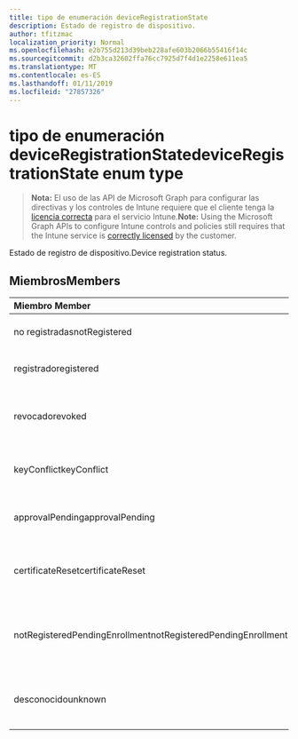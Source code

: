 ```yaml
---
title: tipo de enumeración deviceRegistrationState
description: Estado de registro de dispositivo.
author: tfitzmac
localization_priority: Normal
ms.openlocfilehash: e2b755d213d39beb228afe603b2066b55416f14c
ms.sourcegitcommit: d2b3ca32602ffa76cc7925d7f4d1e2258e611ea5
ms.translationtype: MT
ms.contentlocale: es-ES
ms.lasthandoff: 01/11/2019
ms.locfileid: "27857326"
---
```

# <a name="deviceregistrationstate-enum-type"></a><span data-ttu-id="a5e03-103">tipo de enumeración deviceRegistrationState</span><span class="sxs-lookup"><span data-stu-id="a5e03-103">deviceRegistrationState enum type</span></span>

> <span data-ttu-id="a5e03-104">**Nota:** El uso de las API de Microsoft Graph para configurar las directivas y los controles de Intune requiere que el cliente tenga la [licencia correcta](https://go.microsoft.com/fwlink/?linkid=839381) para el servicio Intune.</span><span class="sxs-lookup"><span data-stu-id="a5e03-104">**Note:** Using the Microsoft Graph APIs to configure Intune controls and policies still requires that the Intune service is [correctly licensed](https://go.microsoft.com/fwlink/?linkid=839381) by the customer.</span></span>

<span data-ttu-id="a5e03-105">Estado de registro de dispositivo.</span><span class="sxs-lookup"><span data-stu-id="a5e03-105">Device registration status.</span></span>
## <a name="members"></a><span data-ttu-id="a5e03-106">Miembros</span><span class="sxs-lookup"><span data-stu-id="a5e03-106">Members</span></span>
|<span data-ttu-id="a5e03-107">Miembro	</span><span class="sxs-lookup"><span data-stu-id="a5e03-107">Member</span></span>|<span data-ttu-id="a5e03-108">Valor</span><span class="sxs-lookup"><span data-stu-id="a5e03-108">Value</span></span>|<span data-ttu-id="a5e03-109">Description</span><span class="sxs-lookup"><span data-stu-id="a5e03-109">Description</span></span>|
|:---|:---|:---|
|<span data-ttu-id="a5e03-110">no registradas</span><span class="sxs-lookup"><span data-stu-id="a5e03-110">notRegistered</span></span>|<span data-ttu-id="a5e03-111">0</span><span class="sxs-lookup"><span data-stu-id="a5e03-111">0</span></span>|<span data-ttu-id="a5e03-112">El dispositivo no está registrado.</span><span class="sxs-lookup"><span data-stu-id="a5e03-112">The device is not registered.</span></span>|
|<span data-ttu-id="a5e03-113">registrado</span><span class="sxs-lookup"><span data-stu-id="a5e03-113">registered</span></span>|<span data-ttu-id="a5e03-114">2</span><span class="sxs-lookup"><span data-stu-id="a5e03-114">2</span></span>|<span data-ttu-id="a5e03-115">El dispositivo está registrado.</span><span class="sxs-lookup"><span data-stu-id="a5e03-115">The device is registered.</span></span>|
|<span data-ttu-id="a5e03-116">revocado</span><span class="sxs-lookup"><span data-stu-id="a5e03-116">revoked</span></span>|<span data-ttu-id="a5e03-117">3</span><span class="sxs-lookup"><span data-stu-id="a5e03-117">3</span></span>|<span data-ttu-id="a5e03-118">El dispositivo se ha bloqueado, borre o retirado.</span><span class="sxs-lookup"><span data-stu-id="a5e03-118">The device has been blocked, wiped or retired.</span></span>|
|<span data-ttu-id="a5e03-119">keyConflict</span><span class="sxs-lookup"><span data-stu-id="a5e03-119">keyConflict</span></span>|<span data-ttu-id="a5e03-120">4</span><span class="sxs-lookup"><span data-stu-id="a5e03-120">4</span></span>|<span data-ttu-id="a5e03-121">El dispositivo tiene un conflicto de clave.</span><span class="sxs-lookup"><span data-stu-id="a5e03-121">The device has a key conflict.</span></span>|
|<span data-ttu-id="a5e03-122">approvalPending</span><span class="sxs-lookup"><span data-stu-id="a5e03-122">approvalPending</span></span>|<span data-ttu-id="a5e03-123">5</span><span class="sxs-lookup"><span data-stu-id="a5e03-123">5</span></span>|<span data-ttu-id="a5e03-124">El dispositivo está pendiente de aprobación.</span><span class="sxs-lookup"><span data-stu-id="a5e03-124">The device is pending approval.</span></span>|
|<span data-ttu-id="a5e03-125">certificateReset</span><span class="sxs-lookup"><span data-stu-id="a5e03-125">certificateReset</span></span>|<span data-ttu-id="a5e03-126">6</span><span class="sxs-lookup"><span data-stu-id="a5e03-126">6</span></span>|<span data-ttu-id="a5e03-127">Se ha restablecido el certificado del dispositivo.</span><span class="sxs-lookup"><span data-stu-id="a5e03-127">The device certificate has been reset.</span></span>|
|<span data-ttu-id="a5e03-128">notRegisteredPendingEnrollment</span><span class="sxs-lookup"><span data-stu-id="a5e03-128">notRegisteredPendingEnrollment</span></span>|<span data-ttu-id="a5e03-129">7</span><span class="sxs-lookup"><span data-stu-id="a5e03-129">7</span></span>|<span data-ttu-id="a5e03-130">El dispositivo no está registrado y las pendientes de inscripción.</span><span class="sxs-lookup"><span data-stu-id="a5e03-130">The device is not registered and pending enrollment.</span></span>|
|<span data-ttu-id="a5e03-131">desconocido</span><span class="sxs-lookup"><span data-stu-id="a5e03-131">unknown</span></span>|<span data-ttu-id="a5e03-132">8</span><span class="sxs-lookup"><span data-stu-id="a5e03-132">8</span></span>|<span data-ttu-id="a5e03-133">El estado de registro de dispositivo es desconocido.</span><span class="sxs-lookup"><span data-stu-id="a5e03-133">The device registration status is unknown.</span></span>|



